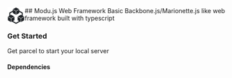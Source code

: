 <img align="left" width="40" height="40" src="https://github.com/diegodominguez3/Modujs-Web-Framework/blob/master/src/modu-icon.svg" alt="icon">
## Modu.js Web Framework 
Basic Backbone.js/Marionette.js like web framework built with typescript

### Get Started

Get parcel to start your local server

#### Dependencies
